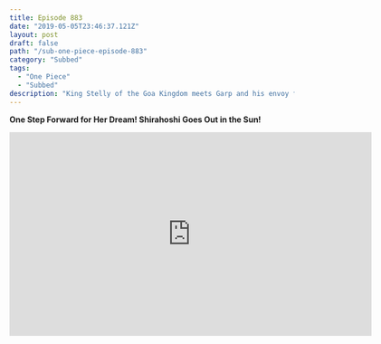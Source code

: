 ```yaml
---
title: Episode 883
date: "2019-05-05T23:46:37.121Z"
layout: post
draft: false
path: "/sub-one-piece-episode-883"
category: "Subbed"
tags:
  - "One Piece"
  - "Subbed"
description: "King Stelly of the Goa Kingdom meets Garp and his envoy from Fish-Man Island. Shirahoshi gets her first look at the world on the surface."
---
```

**One Step Forward for Her Dream! Shirahoshi Goes Out in the Sun!**

<iframe width="640" height="360" src="https://www.rapidvideo.com/e/G3T4WWVZP1" frameborder="0" marginwidth=0 marginheight=0 scrolling=no allowfullscreen></iframe>
